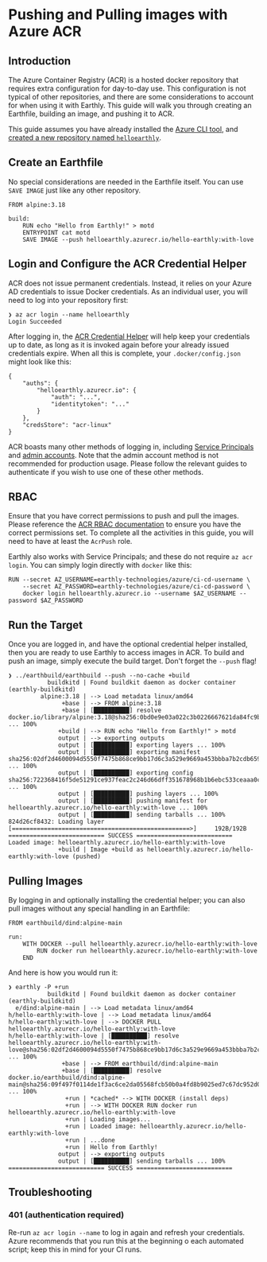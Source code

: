 # Pushing and Pulling images with Azure ACR

## Introduction

The Azure Container Registry (ACR) is a hosted docker repository that requires extra configuration for day-to-day use. This configuration is not typical of other repositories, and there are some considerations to account for when using it with Earthly. This guide will walk you through creating an Earthfile, building an image, and pushing it to ACR.


This guide assumes you have already installed the [Azure CLI tool](https://docs.microsoft.com/en-us/cli/azure/install-azure-cli), and [created a new repository named `helloearthly`](https://portal.azure.com/?quickstart=true#create/Microsoft.ContainerRegistry).

## Create an Earthfile

No special considerations are needed in the Earthfile itself. You can use `SAVE IMAGE` just like any other repository.

```
FROM alpine:3.18

build:
    RUN echo "Hello from Earthly!" > motd
    ENTRYPOINT cat motd
    SAVE IMAGE --push helloearthly.azurecr.io/hello-earthly:with-love
```

## Login and Configure the ACR Credential Helper

ACR does not issue permanent credentials. Instead, it relies on your Azure AD credentials to issue Docker credentials. As an individual user, you will need to log into your repository first:

```
❯ az acr login --name helloearthly
Login Succeeded
```

After logging in, the [ACR Credential Helper](https://github.com/Azure/acr-docker-credential-helper) will help keep your credentials up to date, as long as it is invoked again before your already issued credentials expire. When all this is complete, your `.docker/config.json` might look like this:
```
{
	"auths": {
		"helloearthly.azurecr.io": {
			"auth": "...",
			"identitytoken": "..."
		}
	},
	"credsStore": "acr-linux"
}
```

ACR boasts many other methods of logging in, including [Service Principals](https://docs.microsoft.com/en-us/azure/container-registry/container-registry-auth-service-principal) and [admin accounts](https://docs.microsoft.com/en-us/azure/container-registry/container-registry-authentication#admin-account). Note that the admin account method is not recommended for production usage. Please follow the relevant guides to authenticate if you wish to use one of these other methods.

## RBAC

Ensure that you have correct permissions to push and pull the images. Please reference the [ACR RBAC documentation](https://docs.microsoft.com/en-us/azure/container-registry/container-registry-roles) to ensure you have the correct permissions set. To complete all the activities in this guide, you will need to have at least the `AcrPush` role.

Earthly also works with Service Principals; and these do not require `az acr login`. You can simply login directly with `docker` like this: 

```
RUN --secret AZ_USERNAME=earthly-technologies/azure/ci-cd-username \
    --secret AZ_PASSWORD=earthly-technologies/azure/ci-cd-password \
    docker login helloearthly.azurecr.io --username $AZ_USERNAME --password $AZ_PASSWORD
```

## Run the Target

Once you are logged in, and have the optional credential helper installed, then you are ready to use Earthly to access images in ACR. To build and push an image, simply execute the build target. Don't forget the `--push` flag!

```
❯ ../earthbuild/earthbuild --push --no-cache +build
           buildkitd | Found buildkit daemon as docker container (earthly-buildkitd)
         alpine:3.18 | --> Load metadata linux/amd64
               +base | --> FROM alpine:3.18
               +base | [██████████] resolve docker.io/library/alpine:3.18@sha256:0bd0e9e03a022c3b0226667621da84fc9bf562a9056130424b5bfbd8bcb0397f ... 100%
              +build | --> RUN echo "Hello from Earthly!" > motd
              output | --> exporting outputs
              output | [██████████] exporting layers ... 100%
              output | [██████████] exporting manifest sha256:02df2d4600094d5550f7475b868ce9bb17d6c3a529e9669a453bbba7b2cdb659 ... 100%
              output | [██████████] exporting config sha256:722368416f5de51291ce937feac2c246d66dff351678968b1b6ebc533ceaaa0c ... 100%
              output | [██████████] pushing layers ... 100%
              output | [██████████] pushing manifest for helloearthly.azurecr.io/hello-earthly:with-love ... 100%
              output | [██████████] sending tarballs ... 100%
824d26cf8432: Loading layer [==================================================>]     192B/192B
=========================== SUCCESS ===========================
Loaded image: helloearthly.azurecr.io/hello-earthly:with-love
              +build | Image +build as helloearthly.azurecr.io/hello-earthly:with-love (pushed)
```

## Pulling Images

By logging in and optionally installing the credential helper; you can also pull images without any special handling in an Earthfile:

```
FROM earthbuild/dind:alpine-main

run:
    WITH DOCKER --pull helloearthly.azurecr.io/hello-earthly:with-love
        RUN docker run helloearthly.azurecr.io/hello-earthly:with-love
    END
```

And here is how you would run it:

```
❯ earthly -P +run
           buildkitd | Found buildkit daemon as docker container (earthly-buildkitd)
  e/dind:alpine-main | --> Load metadata linux/amd64
h/hello-earthly:with-love | --> Load metadata linux/amd64
h/hello-earthly:with-love | --> DOCKER PULL helloearthly.azurecr.io/hello-earthly:with-love
h/hello-earthly:with-love | [██████████] resolve helloearthly.azurecr.io/hello-earthly:with-love@sha256:02df2d4600094d5550f7475b868ce9bb17d6c3a529e9669a453bbba7b2cdb659 ... 100%
               +base | --> FROM earthbuild/dind:alpine-main
               +base | [██████████] resolve docker.io/earthbuild/dind:alpine-main@sha256:09f497f0114de1f3ac6ce2da05568fcb50b0a4fd8b9025ed7c67dc952d092766 ... 100%
                +run | *cached* --> WITH DOCKER (install deps)
                +run | --> WITH DOCKER RUN docker run helloearthly.azurecr.io/hello-earthly:with-love
                +run | Loading images...
                +run | Loaded image: helloearthly.azurecr.io/hello-earthly:with-love
                +run | ...done
                +run | Hello from Earthly!
              output | --> exporting outputs
              output | [██████████] sending tarballs ... 100%
=========================== SUCCESS ===========================
```

## Troubleshooting

### 401 (authentication required)

Re-run `az acr login --name` to log in again and refresh your credentials. Azure recommends that you run this at the beginning o each automated script; keep this in mind for your CI runs.
